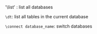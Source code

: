 '\list' : list all databases

`\dt`: list all tables in the current database

`\connect database_name`: switch databases